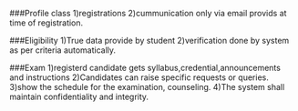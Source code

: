 ###Profile class
1)registrations
2)cummunication only via email provids at time of registration.

###Eligibility
1)True data provide by student
2)verification done by system as per criteria automatically.

###Exam
1)registerd candidate gets syllabus,credential,announcements and instructions 
2)Candidates can raise specific requests or queries.
3)show the schedule for the examination, counseling.
4)The system shall maintain confidentiality and integrity.
